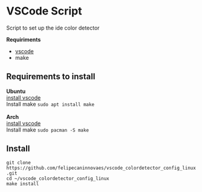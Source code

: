 # VSCode Script 

Script to set up the ide color detector

**Requiriments**
* [vscode](https://github.com/felipecaninnovaes/vscode_colordetector_config_linux/wiki/VSCode)
* make <br>
## **Requirements to install**
**Ubuntu**<br>
  [install vscode](https://github.com/felipecaninnovaes/vscode_colordetector_config_linux/wiki/VSCode)<br>
  Install make
`sudo apt install make`<br><br>
**Arch**<br>
  [install vscode](https://github.com/felipecaninnovaes/vscode_colordetector_config_linux/wiki/VSCode)<br>
  Install make
`sudo pacman -S make`
## **Install**<br>
`git clone https://github.com/felipecaninnovaes/vscode_colordetector_config_linux.git`<br>
`cd ~/vscode_colordetector_config_linux`<br>
`make install`<br>
